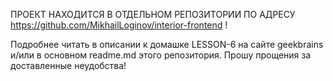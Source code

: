 ПРОЕКТ НАХОДИТСЯ В ОТДЕЛЬНОМ РЕПОЗИТОРИИ ПО АДРЕСУ https://github.com/MikhailLoginov/interior-frontend !

Подробнее читать в описании к домашке LESSON-6 на сайте geekbrains и/или в основном readme.md этого репозитория. Прошу прощения за доставленные неудобства!